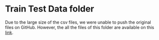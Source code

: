 # Train Test Data folder

Due to the large size of the csv files, we were unable to push the original files on GitHub. However, the all the files of this folder are available on this [link](https://drive.google.com/drive/folders/1GIyaNQSrTsaDP6DYkY1aijAW1LKM8whE?usp=share_link).
